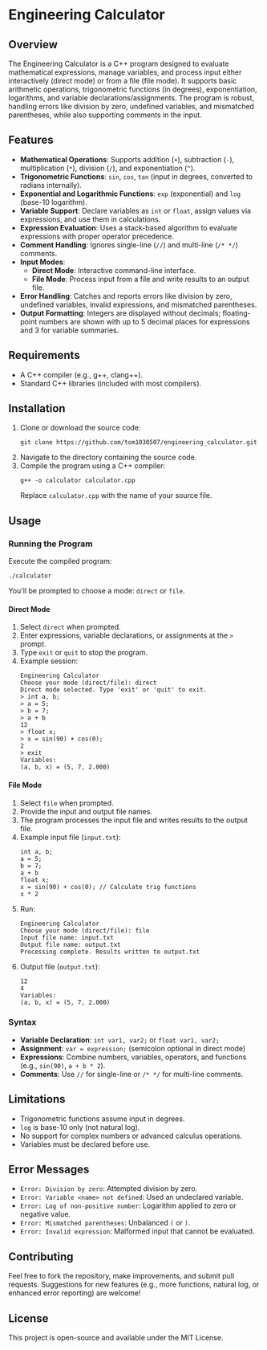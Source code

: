 # Engineering Calculator

## Overview
The Engineering Calculator is a C++ program designed to evaluate mathematical expressions, manage variables, and process input either interactively (direct mode) or from a file (file mode). It supports basic arithmetic operations, trigonometric functions (in degrees), exponentiation, logarithms, and variable declarations/assignments. The program is robust, handling errors like division by zero, undefined variables, and mismatched parentheses, while also supporting comments in the input.

## Features
- **Mathematical Operations**: Supports addition (`+`), subtraction (`-`), multiplication (`*`), division (`/`), and exponentiation (`^`).
- **Trigonometric Functions**: `sin`, `cos`, `tan` (input in degrees, converted to radians internally).
- **Exponential and Logarithmic Functions**: `exp` (exponential) and `log` (base-10 logarithm).
- **Variable Support**: Declare variables as `int` or `float`, assign values via expressions, and use them in calculations.
- **Expression Evaluation**: Uses a stack-based algorithm to evaluate expressions with proper operator precedence.
- **Comment Handling**: Ignores single-line (`//`) and multi-line (`/* */`) comments.
- **Input Modes**:
  - **Direct Mode**: Interactive command-line interface.
  - **File Mode**: Process input from a file and write results to an output file.
- **Error Handling**: Catches and reports errors like division by zero, undefined variables, invalid expressions, and mismatched parentheses.
- **Output Formatting**: Integers are displayed without decimals; floating-point numbers are shown with up to 5 decimal places for expressions and 3 for variable summaries.

## Requirements
- A C++ compiler (e.g., g++, clang++).
- Standard C++ libraries (included with most compilers).

## Installation
1. Clone or download the source code:
   ```
   git clone https://github.com/tom1030507/engineering_calculator.git
   ```
2. Navigate to the directory containing the source code.
3. Compile the program using a C++ compiler:
   ```
   g++ -o calculator calculator.cpp
   ```
   Replace `calculator.cpp` with the name of your source file.

## Usage

### Running the Program
Execute the compiled program:
```
./calculator
```
You'll be prompted to choose a mode: `direct` or `file`.

#### Direct Mode
1. Select `direct` when prompted.
2. Enter expressions, variable declarations, or assignments at the `>` prompt.
3. Type `exit` or `quit` to stop the program.
4. Example session:
   ```
   Engineering Calculator
   Choose your mode (direct/file): direct
   Direct mode selected. Type 'exit' or 'quit' to exit.
   > int a, b;
   > a = 5;
   > b = 7;
   > a + b
   12
   > float x;
   > x = sin(90) + cos(0);
   2
   > exit
   Variables:
   (a, b, x) = (5, 7, 2.000)
   ```

#### File Mode
1. Select `file` when prompted.
2. Provide the input and output file names.
3. The program processes the input file and writes results to the output file.
4. Example input file (`input.txt`):
   ```
   int a, b;
   a = 5;
   b = 7;
   a + b
   float x;
   x = sin(90) + cos(0); // Calculate trig functions
   x * 2
   ```
5. Run:
   ```
   Engineering Calculator
   Choose your mode (direct/file): file
   Input file name: input.txt
   Output file name: output.txt
   Processing complete. Results written to output.txt
   ```
6. Output file (`output.txt`):
   ```
   12
   4
   Variables:
   (a, b, x) = (5, 7, 2.000)
   ```

### Syntax
- **Variable Declaration**: `int var1, var2;` or `float var1, var2;`
- **Assignment**: `var = expression;` (semicolon optional in direct mode)
- **Expressions**: Combine numbers, variables, operators, and functions (e.g., `sin(90)`, `a + b * 2`).
- **Comments**: Use `//` for single-line or `/* */` for multi-line comments.

## Limitations
- Trigonometric functions assume input in degrees.
- `log` is base-10 only (not natural log).
- No support for complex numbers or advanced calculus operations.
- Variables must be declared before use.

## Error Messages
- `Error: Division by zero`: Attempted division by zero.
- `Error: Variable <name> not defined`: Used an undeclared variable.
- `Error: Log of non-positive number`: Logarithm applied to zero or negative value.
- `Error: Mismatched parentheses`: Unbalanced `(` or `)`.
- `Error: Invalid expression`: Malformed input that cannot be evaluated.

## Contributing
Feel free to fork the repository, make improvements, and submit pull requests. Suggestions for new features (e.g., more functions, natural log, or enhanced error reporting) are welcome!

## License
This project is open-source and available under the MIT License.

